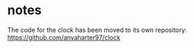 # notes

The code for the clock has been moved to its own repository:
    https://github.com/anyaharter97/clock
